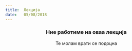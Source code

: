 ```yaml
---
title:  Лекција
date:   05/08/2018
---
```


### <center>Ние работиме на оваа лекција</center>
<center>Те молам врати се подоцна</center>